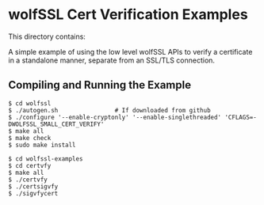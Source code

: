 # wolfSSL Cert Verification Examples

This directory contains:

A simple example of using the low level wolfSSL APIs to verify a certificate
in a standalone manner, separate from an SSL/TLS connection.

## Compiling and Running the Example

```
$ cd wolfssl
$ ./autogen.sh                # If downloaded from github
$ ./configure '--enable-cryptonly' '--enable-singlethreaded' 'CFLAGS=-DWOLFSSL_SMALL_CERT_VERIFY'
$ make all
$ make check
$ sudo make install
```

```
$ cd wolfssl-examples
$ cd certvfy
$ make all
$ ./certvfy
$ ./certsigvfy
$ ./sigvfycert
```

